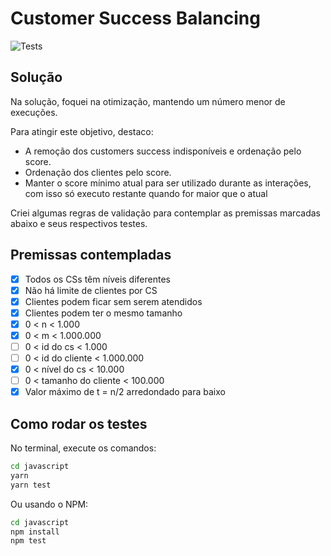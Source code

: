 # Customer Success Balancing

![Tests](https://github.com/hugofabricio/cs-balancing/actions/workflows/build.yml/badge.svg)

## Solução

Na solução, foquei na otimização, mantendo um número menor de execuções.

Para atingir este objetivo, destaco:

- A remoção dos customers success indisponíveis e ordenação pelo score.
- Ordenação dos clientes pelo score.
- Manter o score mínimo atual para ser utilizado durante as interações, com isso só executo
  restante quando for maior que o atual

Criei algumas regras de validação para contemplar as premissas marcadas abaixo e seus respectivos testes.

## Premissas contempladas

- [x] Todos os CSs têm níveis diferentes
- [x] Não há limite de clientes por CS
- [x] Clientes podem ficar sem serem atendidos
- [x] Clientes podem ter o mesmo tamanho
- [x] 0 < n < 1.000
- [x] 0 < m < 1.000.000
- [ ] 0 < id do cs < 1.000
- [ ] 0 < id do cliente < 1.000.000
- [x] 0 < nível do cs < 10.000
- [ ] 0 < tamanho do cliente < 100.000
- [x] Valor máximo de t = n/2 arredondado para baixo

## Como rodar os testes

No terminal, execute os comandos:

```bash
cd javascript
yarn
yarn test
```

Ou usando o NPM:

```bash
cd javascript
npm install
npm test
```
